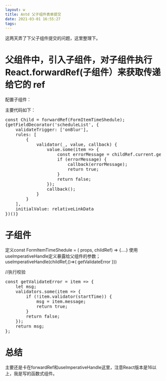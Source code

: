 ```yaml
---
layout: w
title: Antd 父子组件表单提交
date: 2021-03-01 16:55:27
tags:
---
```

这两天弄了下父子组件提交的问题，这里整理下。
<!-- more -->
父组件中，引入子组件，对子组件执行React.forwardRef(子组件）来获取传递给它的 ref
=============

配置子组件：<Child ref={React.useRef(null)} />

主要代码如下：
<pre name="code" class="javascript">
const Child = forwardRef(FormItemTimeShedule);
{getFieldDecorator('scheduleList', {
    validateTrigger: ['onBlur'],
    rules: [
        {
            validator(_, value, callback) {
                value.some(item => {
                    const errorMessage = childRef.current.getValidateError(item);
                    if (errorMessage) {
                        callback(errorMessage);
                        return true;
                    }
                    return false;
                });
                callback();
            }
        }
    ],
    initialValue: relativeLinkData
})(<Child ref={React.useRef(null)} {...itemProps}/>)}
</pre>
子组件
=============

定义const FormItemTimeShedule = ( props, childRef) => {....}
使用useImperativeHandle定义暴露给父组件的参数；
  useImperativeHandle(childRef,()=>(
    getValidateError
  }))

//执行校验
<pre name="code" class="javascript">
const getValidateError = item => {
    let msg;
    validators.some(item => {
        if (!item.validator(startTime)) {
            msg = item.message;
            return true;
        }
        return false;
    });
    return msg;
};
</pre>
总结
=============

主要还是卡在forwardRef和useImperativeHandle这里，注意React版本是16以上，我是写的函数式组件。
